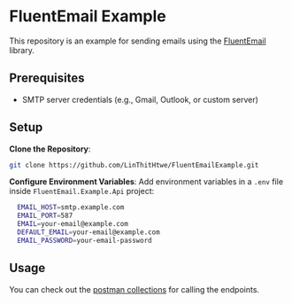 # FluentEmail Example

This repository is an example for sending emails using the [FluentEmail](https://github.com/lukencode/FluentEmail) library.

## Prerequisites

- SMTP server credentials (e.g., Gmail, Outlook, or custom server)

## Setup

**Clone the Repository**:
   ```bash
   git clone https://github.com/LinThitHtwe/FluentEmailExample.git
   ```

**Configure Environment Variables**: Add environment variables in a ```.env``` file inside ```FluentEmail.Example.Api``` project:

  ```bash
    EMAIL_HOST=smtp.example.com
    EMAIL_PORT=587
    EMAIL=your-email@example.com
    DEFAULT_EMAIL=your-email@example.com
    EMAIL_PASSWORD=your-email-password
  ```

## Usage

You can check out the [postman collections](https://github.com/LinThitHtwe/FluentEmail.Example/blob/main/FluentEmail.Example.postman_collection.json) for calling the endpoints.
